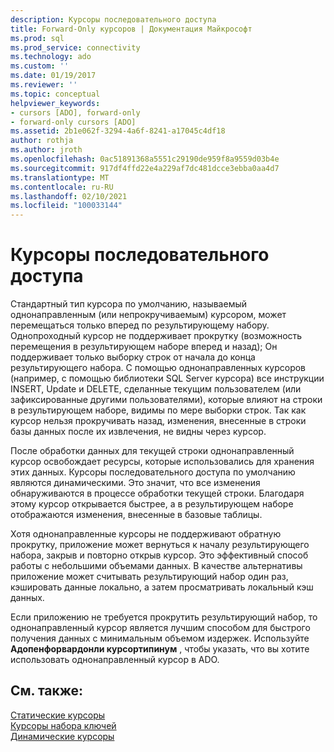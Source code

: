```yaml
---
description: Курсоры последовательного доступа
title: Forward-Only курсоров | Документация Майкрософт
ms.prod: sql
ms.prod_service: connectivity
ms.technology: ado
ms.custom: ''
ms.date: 01/19/2017
ms.reviewer: ''
ms.topic: conceptual
helpviewer_keywords:
- cursors [ADO], forward-only
- forward-only cursors [ADO]
ms.assetid: 2b1e062f-3294-4a6f-8241-a17045c4df18
author: rothja
ms.author: jroth
ms.openlocfilehash: 0ac51891368a5551c29190de959f8a9559d03b4e
ms.sourcegitcommit: 917df4ffd22e4a229af7dc481dcce3ebba0aa4d7
ms.translationtype: MT
ms.contentlocale: ru-RU
ms.lasthandoff: 02/10/2021
ms.locfileid: "100033144"
---
```

# <a name="forward-only-cursors"></a>Курсоры последовательного доступа
Стандартный тип курсора по умолчанию, называемый однонаправленным (или непрокручиваемым) курсором, может перемещаться только вперед по результирующему набору. Однопроходный курсор не поддерживает прокрутку (возможность перемещения в результирующем наборе вперед и назад); Он поддерживает только выборку строк от начала до конца результирующего набора. С помощью однонаправленных курсоров (например, с помощью библиотеки SQL Server курсора) все инструкции INSERT, Update и DELETE, сделанные текущим пользователем (или зафиксированные другими пользователями), которые влияют на строки в результирующем наборе, видимы по мере выборки строк. Так как курсор нельзя прокручивать назад, изменения, внесенные в строки базы данных после их извлечения, не видны через курсор.  
  
 После обработки данных для текущей строки однонаправленный курсор освобождает ресурсы, которые использовались для хранения этих данных. Курсоры последовательного доступа по умолчанию являются динамическими. Это значит, что все изменения обнаруживаются в процессе обработки текущей строки. Благодаря этому курсор открывается быстрее, а в результирующем наборе отображаются изменения, внесенные в базовые таблицы.  
  
 Хотя однонаправленные курсоры не поддерживают обратную прокрутку, приложение может вернуться к началу результирующего набора, закрыв и повторно открыв курсор. Это эффективный способ работы с небольшими объемами данных. В качестве альтернативы приложение может считывать результирующий набор один раз, кэшировать данные локально, а затем просматривать локальный кэш данных.  
  
 Если приложению не требуется прокрутить результирующий набор, то однонаправленный курсор является лучшим способом для быстрого получения данных с минимальным объемом издержек. Используйте **Адопенфорвардонли курсортипинум** , чтобы указать, что вы хотите использовать однонаправленный курсор в ADO.  
  
## <a name="see-also"></a>См. также:  
 [Статические курсоры](./static-cursors.md)   
 [Курсоры набора ключей](./keyset-cursors.md)   
 [Динамические курсоры](./dynamic-cursors.md)